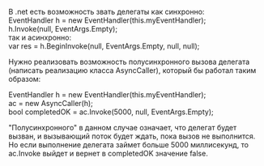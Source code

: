 В .net есть возможность звать делегаты как синхронно:  
EventHandler h = new EventHandler(this.myEventHandler);  
h.Invoke(null, EventArgs.Empty);  
так и асинхронно:  
var res = h.BeginInvoke(null, EventArgs.Empty, null, null);    

Нужно реализовать возможность полусинхронного вызова делегата (написать реализацию класса AsyncCaller), который бы работал таким образом:  

EventHandler h = new EventHandler(this.myEventHandler);  
ac = new AsyncCaller(h);  
bool completedOK = ac.Invoke(5000, null, EventArgs.Empty);    

"Полусинхронного" в данном случае означает, что делегат будет вызван, и вызывающий поток будет ждать, пока вызов не выполнится.  Но если выполнение делегата займет больше 5000 миллисекунд, то ac.Invoke выйдет и вернет в completedOK значение false.
